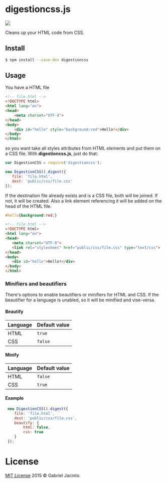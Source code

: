digestioncss.js
================
![](https://img.shields.io/npm/v/digestioncss.svg)

Cleans up your HTML code from CSS.

## Install
```bash
$ npm install --save-dev digestioncss
```

## Usage
You have a HTML file
```html
<!-- file.html -->
<!DOCTYPE html>
<html lang="en">
<head>
    <meta charset="UTF-8">
</head>
<body>
    <div id="hello" style="background:red">Hello!</div>
</body>
</html>
```
so you want take all styles attributes from HTML elements and put them on a CSS file. With **digestioncss.js**,
 just do that:
 ```js
 var DigestionCSS = require('digestioncss');
 
 new DigestionCSS().digest({
    file: 'file.html',
    dest: 'public/css/file.css'
 });
 ```
 If the destination file already exists and is a CSS file, both will be joined. If not, it will be created. Also a link element referencing it will be added on the head of the HTML file.
 ```css
 #hello{background:red;}
 ```
 ```html
<!-- file.html -->
<!DOCTYPE html>
<html lang="en">
<head>
    <meta charset="UTF-8">
    <link rel="stylesheet" href="public/css/file.css" type="text/css">
</head>
<body>
    <div id="hello">Hello!</div>
</body>
</html>
```

### Minifiers and beautifiers
There's options to enable beautifiers or minifiers for HTML and CSS. If the beautifier for a language is unabled, so it will be minified and vise-versa.

#### Beautify
Language|Default value
--------|-------------
HTML|```true```
CSS|```false```

#### Minify
Language|Default value
--------|-------------
HTML|```false```
CSS|```true```

#### Example
```js
 new DigestionCSS().digest({
    file: 'file.html',
    dest: 'public/css/file.css',
    beautify: {
        html: false,
        css: true
    }
 });
```
 
# License
[MIT License](https://github.com/gabrieljmj/digestioncss.js/blob/master/LICENSE.md) 2015 © Gabriel Jacinto.
